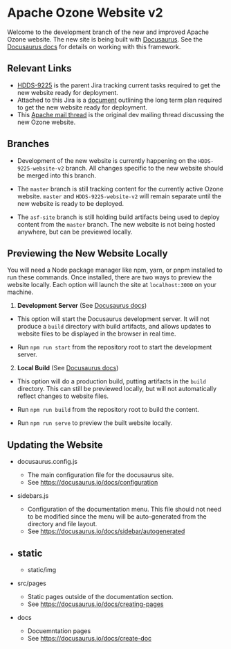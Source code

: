<!--
 Licensed under the Apache License, Version 2.0 (the "License");
 you may not use this file except in compliance with the License.
 You may obtain a copy of the License at

   http://www.apache.org/licenses/LICENSE-2.0

 Unless required by applicable law or agreed to in writing, software
 distributed under the License is distributed on an "AS IS" BASIS,
 WITHOUT WARRANTIES OR CONDITIONS OF ANY KIND, either express or implied.
 See the License for the specific language governing permissions and
 limitations under the License. See accompanying LICENSE file.
-->

# Apache Ozone Website v2

Welcome to the development branch of the new and improved Apache Ozone website. The new site is being built with [Docusaurus](https://docusaurus.io/). See the [Docusaurus docs](https://docusaurus.io/docs) for details on working with this framework.

## Relevant Links

- [HDDS-9225](https://issues.apache.org/jira/browse/HDDS-9225) is the parent Jira tracking current tasks required to get the new website ready for deployment.
- Attached to this Jira is a [document](https://issues.apache.org/jira/secure/attachment/13062569/Improving%20the%20Apache%20Ozone%20Website.pdf) outlining the long term plan required to get the new website ready for deployment.
- This [Apache mail thread](https://lists.apache.org/thread/fooxgc81cbglpl8kcfxr5mfgm9qrf5v1) is the original dev mailing thread discussing the new Ozone website.

## Branches

- Development of the new website is currently happening on the `HDDS-9225-website-v2` branch. All changes specific to the new website should be merged into this branch.

- The `master` branch is still tracking content for the currently active Ozone website. `master` and `HDDS-9225-website-v2` will remain separate until the new website is ready to be deployed.

- The `asf-site` branch is still holding build artifacts being used to deploy content from the `master` branch. The new website is not being hosted anywhere, but can be previewed locally.

## Previewing the New Website Locally

You will need a Node package manager like npm, yarn, or pnpm installed to run these commands. Once installed, there are two ways to preview the website locally. Each option will launch the site at `localhost:3000` on your machine.

1. **Development Server** (See [Docusaurus docs](https://docusaurus.io/docs/installation#running-the-development-server))

- This option will start the Docusaurus development server. It will not produce a `build` directory with build artifacts, and allows updates to website files to be displayed in the browser in real time.

- Run `npm run start` from the repository root to start the development server.

2. **Local Build** (See [Docusaurus docs](https://docusaurus.io/docs/installation#build))

- This option will do a production build, putting artifacts in the `build` directory. This can still be previewed locally, but will not automatically reflect changes to website files.

- Run `npm run build` from the repository root to build the content.

- Run `npm run serve` to preview the built website locally.

## Updating the Website

- docusaurus.config.js
  - The main configuration file for the docusaurus site.
  - See https://docusaurus.io/docs/configuration

- sidebars.js
  - Configuration of the documentation menu. This file should not need to be modified since the menu will be auto-generated from the directory and file layout.
  - See https://docusaurus.io/docs/sidebar/autogenerated

- static
  - 
  - static/img

- src/pages
  - Static pages outside of the documentation section.
  - See https://docusaurus.io/docs/creating-pages

- docs
  - Docuemntation pages
  - See https://docusaurus.io/docs/create-doc




